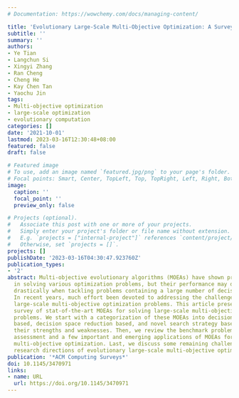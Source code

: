 ```yaml
---
# Documentation: https://wowchemy.com/docs/managing-content/

title: 'Evolutionary Large-Scale Multi-Objective Optimization: A Survey'
subtitle: ''
summary: ''
authors:
- Ye Tian
- Langchun Si
- Xingyi Zhang
- Ran Cheng
- Cheng He
- Kay Chen Tan
- Yaochu Jin
tags:
- Multi-objective optimization
- large-scale optimization
- evolutionary computation
categories: []
date: '2021-10-01'
lastmod: 2023-03-16T12:30:48+08:00
featured: false
draft: false

# Featured image
# To use, add an image named `featured.jpg/png` to your page's folder.
# Focal points: Smart, Center, TopLeft, Top, TopRight, Left, Right, BottomLeft, Bottom, BottomRight.
image:
  caption: ''
  focal_point: ''
  preview_only: false

# Projects (optional).
#   Associate this post with one or more of your projects.
#   Simply enter your project's folder or file name without extension.
#   E.g. `projects = ["internal-project"]` references `content/project/deep-learning/index.md`.
#   Otherwise, set `projects = []`.
projects: []
publishDate: '2023-03-16T04:30:47.923760Z'
publication_types:
- '2'
abstract: Multi-objective evolutionary algorithms (MOEAs) have shown promising performance
  in solving various optimization problems, but their performance may deteriorate
  drastically when tackling problems containing a large number of decision variables.
  In recent years, much effort been devoted to addressing the challenges brought by
  large-scale multi-objective optimization problems. This article presents a comprehensive
  survey of stat-of-the-art MOEAs for solving large-scale multi-objective optimization
  problems. We start with a categorization of these MOEAs into decision variable grouping
  based, decision space reduction based, and novel search strategy based MOEAs, discussing
  their strengths and weaknesses. Then, we review the benchmark problems for performance
  assessment and a few important and emerging applications of MOEAs for large-scale
  multi-objective optimization. Last, we discuss some remaining challenges and future
  research directions of evolutionary large-scale multi-objective optimization.
publication: '*ACM Computing Surveys*'
doi: 10.1145/3470971
links:
- name: URL
  url: https://doi.org/10.1145/3470971
---
```

